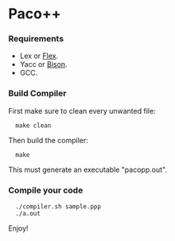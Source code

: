 # Paco++

### Requirements

* Lex or [Flex](https://github.com/westes/flex/releases).
* Yacc or [Bison](https://www.gnu.org/software/bison/).
* GCC.

### Build Compiler

First make sure to clean every unwanted file:
```
  make clean
```
Then build the compiler:
```
  make
```

This must generate an executable "pacopp.out".

### Compile your code

```
  ./compiler.sh sample.ppp
  ./a.out
```

Enjoy!